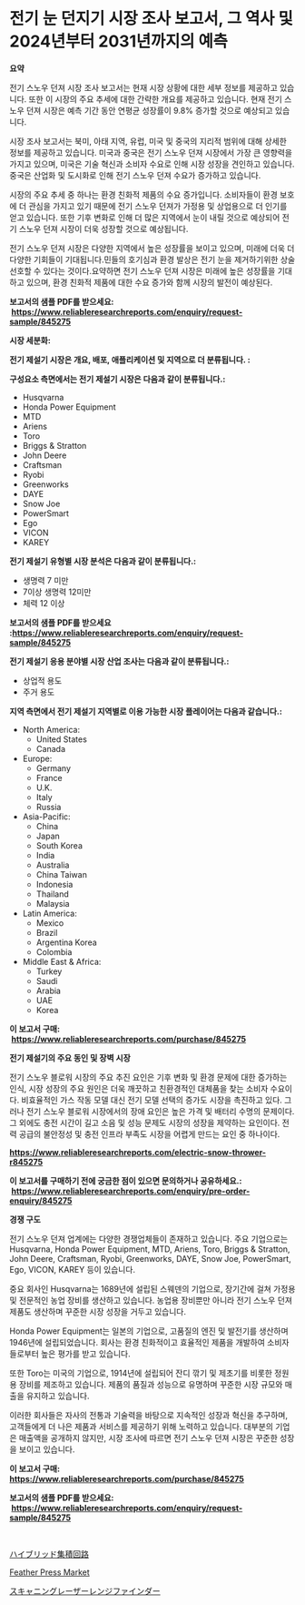 <p><h1>전기 눈 던지기 시장 조사 보고서, 그 역사 및 2024년부터 2031년까지의 예측</h1></p><p><strong>요약</strong></p>
<p><p>전기 스노우 던져 시장 조사 보고서는 현재 시장 상황에 대한 세부 정보를 제공하고 있습니다. 또한 이 시장의 주요 추세에 대한 간략한 개요를 제공하고 있습니다. 현재 전기 스노우 던져 시장은 예측 기간 동안 연평균 성장률이 9.8% 증가할 것으로 예상되고 있습니다.</p><p>시장 조사 보고서는 북미, 아태 지역, 유럽, 미국 및 중국의 지리적 범위에 대해 상세한 정보를 제공하고 있습니다. 미국과 중국은 전기 스노우 던져 시장에서 가장 큰 영향력을 가지고 있으며, 미국은 기술 혁신과 소비자 수요로 인해 시장 성장을 견인하고 있습니다. 중국은 산업화 및 도시화로 인해 전기 스노우 던져 수요가 증가하고 있습니다.</p><p>시장의 주요 추세 중 하나는 환경 친화적 제품의 수요 증가입니다. 소비자들이 환경 보호에 더 관심을 가지고 있기 때문에 전기 스노우 던져가 가정용 및 상업용으로 더 인기를 얻고 있습니다. 또한 기후 변화로 인해 더 많은 지역에서 눈이 내릴 것으로 예상되어 전기 스노우 던져 시장이 더욱 성장할 것으로 예상됩니다.</p><p>전기 스노우 던져 시장은 다양한 지역에서 높은 성장률을 보이고 있으며, 미래에 더욱 더 다양한 기회들이 기대됩니다.민들의 호기심과 환경 발상은 전기 눈을 제거하기위한 상술 선호할 수 있다는 것이다.요약하면 전기 스노우 던져 시장은 미래에 높은 성장률을 기대하고 있으며, 환경 친화적 제품에 대한 수요 증가와 함께 시장의 발전이 예상된다.</p></p>
<p><strong>보고서의 샘플 PDF를 받으세요: &nbsp;<a href="https://www.reliableresearchreports.com/enquiry/request-sample/845275">https://www.reliableresearchreports.com/enquiry/request-sample/845275</a></strong></p>
<p><strong>시장 세분화:</strong></p>
<p><strong> 전기 제설기 시장은 개요, 배포, 애플리케이션 및 지역으로 더 분류됩니다. :</strong></p>
<p><strong>구성요소 측면에서는 전기 제설기 시장은 다음과 같이 분류됩니다.:</strong></p>
<p><ul><li>Husqvarna</li><li>Honda Power Equipment</li><li>MTD</li><li>Ariens</li><li>Toro</li><li>Briggs & Stratton</li><li>John Deere</li><li>Craftsman</li><li>Ryobi</li><li>Greenworks</li><li>DAYE</li><li>Snow Joe</li><li>PowerSmart</li><li>Ego</li><li>VICON</li><li>KAREY</li></ul></p>
<p><strong> 전기 제설기 유형별 시장 분석은 다음과 같이 분류됩니다.:</strong></p>
<p><ul><li>생명력 7 미만</li><li>7이상 생명력 12미만</li><li>체력 12 이상</li></ul></p>
<p><strong>보고서의 샘플 PDF를 받으세요 :<a href="https://www.reliableresearchreports.com/enquiry/request-sample/845275">https://www.reliableresearchreports.com/enquiry/request-sample/845275</a></strong></p>
<p><strong> 전기 제설기 응용 분야별 시장 산업 조사는 다음과 같이 분류됩니다.:</strong></p>
<p><ul><li>상업적 용도</li><li>주거 용도</li></ul></p>
<p><strong>지역 측면에서 전기 제설기 지역별로 이용 가능한 시장 플레이어는 다음과 같습니다.:</strong></p>
<p><ul>
    <li>
        North America:
        <ul>
            <li>United States</li>
            <li>Canada</li>
        </ul>
    </li>
    <li>
        Europe:
        <ul>
            <li>Germany</li>
            <li>France</li>
            <li>U.K.</li>
            <li>Italy</li>
            <li>Russia</li>
        </ul>
    </li>
    <li>
        Asia-Pacific:
        <ul>
            <li>China</li>
            <li>Japan</li>
            <li>South Korea</li>
            <li>India</li>
            <li>Australia</li>
            <li>China Taiwan</li>
            <li>Indonesia</li>
            <li>Thailand</li>
            <li>Malaysia</li>
        </ul>
    </li>
    <li>
        Latin America:
        <ul>
            <li>Mexico</li>
            <li>Brazil</li>
            <li>Argentina Korea</li>
            <li>Colombia</li>
        </ul>
    </li>
    <li>
        Middle East & Africa:
        <ul>
            <li>Turkey</li>
            <li>Saudi</li>
            <li>Arabia</li>
            <li>UAE</li>
            <li>Korea</li>
        </ul>
    </li>
    </ul></p>
<p><strong>이 보고서 구매: &nbsp;<a href="https://www.reliableresearchreports.com/purchase/845275">https://www.reliableresearchreports.com/purchase/845275</a></strong></p>
<p><strong>전기 제설기의 주요 동인 및 장벽 시장</strong></p>
<p><p>전기 스노우 블로워 시장의 주요 추진 요인은 기후 변화 및 환경 문제에 대한 증가하는 인식, 시장 성장의 주요 원인은 더욱 깨끗하고 친환경적인 대체품을 찾는 소비자 수요이다. 비효율적인 가스 작동 모델 대신 전기 모델 선택의 증가도 시장을 촉진하고 있다. 그러나 전기 스노우 블로워 시장에서의 장애 요인은 높은 가격 및 배터리 수명의 문제이다. 그 외에도 충전 시간이 길고 소음 및 성능 문제도 시장의 성장을 제약하는 요인이다. 전력 공급의 불안정성 및 충전 인프라 부족도 시장을 어렵게 만드는 요인 중 하나이다.</p></p>
<p><strong><a href="https://www.reliableresearchreports.com/electric-snow-thrower-r845275">https://www.reliableresearchreports.com/electric-snow-thrower-r845275</a></strong></p>
<p><strong>이 보고서를 구매하기 전에 궁금한 점이 있으면 문의하거나 공유하세요.: &nbsp;<a href="https://www.reliableresearchreports.com/enquiry/pre-order-enquiry/845275">https://www.reliableresearchreports.com/enquiry/pre-order-enquiry/845275</a></strong></p>
<p><strong>경쟁 구도</strong></p>
<p><p>전기 스노우 던져 업계에는 다양한 경쟁업체들이 존재하고 있습니다. 주요 기업으로는 Husqvarna, Honda Power Equipment, MTD, Ariens, Toro, Briggs & Stratton, John Deere, Craftsman, Ryobi, Greenworks, DAYE, Snow Joe, PowerSmart, Ego, VICON, KAREY 등이 있습니다. </p><p>중요 회사인 Husqvarna는 1689년에 설립된 스웨덴의 기업으로, 장기간에 걸쳐 가정용 및 전문적인 농업 장비를 생산하고 있습니다. 농업용 장비뿐만 아니라 전기 스노우 던져 제품도 생산하며 꾸준한 시장 성장을 거두고 있습니다. </p><p>Honda Power Equipment는 일본의 기업으로, 고품질의 엔진 및 발전기를 생산하며 1946년에 설립되었습니다. 회사는 환경 친화적이고 효율적인 제품을 개발하여 소비자들로부터 높은 평가를 받고 있습니다.</p><p>또한 Toro는 미국의 기업으로, 1914년에 설립되어 잔디 깎기 및 제초기를 비롯한 정원용 장비를 제조하고 있습니다. 제품의 품질과 성능으로 유명하며 꾸준한 시장 규모와 매출을 유지하고 있습니다.</p><p>이러한 회사들은 자사의 전통과 기술력을 바탕으로 지속적인 성장과 혁신을 추구하며, 고객들에게 더 나은 제품과 서비스를 제공하기 위해 노력하고 있습니다. 대부분의 기업은 매출액을 공개하지 않지만, 시장 조사에 따르면 전기 스노우 던져 시장은 꾸준한 성장을 보이고 있습니다.</p></p>
<p><strong>이 보고서 구매: &nbsp; <a href="https://www.reliableresearchreports.com/purchase/845275">https://www.reliableresearchreports.com/purchase/845275</a></strong></p>
<p><strong>보고서의 샘플 PDF를 받으세요: &nbsp;<a href="https://www.reliableresearchreports.com/enquiry/request-sample/845275">https://www.reliableresearchreports.com/enquiry/request-sample/845275</a></strong><strong></strong></p>
<p>&nbsp;</p>
<p><p><a href="https://medium.com/@frankfurter35566/%E3%83%8F%E3%82%A4%E3%83%96%E3%83%AA%E3%83%83%E3%83%89%E9%9B%86%E7%A9%8D%E5%9B%9E%E8%B7%AF%E5%B8%82%E5%A0%B4%E3%81%AE%E5%88%86%E6%9E%90-%E3%81%9D%E3%81%AEcagr-%E5%B8%82%E5%A0%B4%E3%82%BB%E3%82%B0%E3%83%A1%E3%83%B3%E3%83%86%E3%83%BC%E3%82%B7%E3%83%A7%E3%83%B3-%E3%81%8A%E3%82%88%E3%81%B3%E3%82%B0%E3%83%AD%E3%83%BC%E3%83%90%E3%83%AB%E6%A5%AD%E7%95%8C%E6%A6%82%E8%A6%81-f0ca681b2d37">ハイブリッド集積回路</a></p><p><a href="https://github.com/Sinjinluong3e0awx2m195k76/Market-Research-Report-List-2/blob/main/feather-press-market.md">Feather Press Market</a></p><p><a href="https://medium.com/@victor.sharp87978/%E3%82%B9%E3%82%AD%E3%83%A3%E3%83%8B%E3%83%B3%E3%82%B0%E3%83%AC%E3%83%BC%E3%82%B6%E3%83%BC%E3%83%AC%E3%83%B3%E3%82%B8%E3%83%95%E3%82%A1%E3%82%A4%E3%83%B3%E3%83%80%E3%83%BC%E5%B8%82%E5%A0%B4%E3%83%AC%E3%83%9D%E3%83%BC%E3%83%88%E3%81%AF-%E3%81%93%E3%81%AE%E5%B8%82%E5%A0%B4%E3%81%AE%E6%9C%80%E6%96%B0%E3%81%AE%E3%83%88%E3%83%AC%E3%83%B3%E3%83%89%E3%82%84%E6%88%90%E9%95%B7%E6%A9%9F%E4%BC%9A%E3%82%92%E6%98%8E%E3%82%89%E3%81%8B%E3%81%AB%E3%81%97%E3%81%A6%E3%81%84%E3%81%BE%E3%81%99-b2560393e420">スキャニングレーザーレンジファインダー</a></p></p>